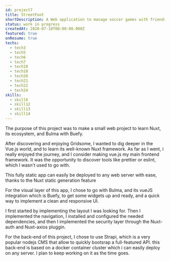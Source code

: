 ```yaml
---
id: project7
title: StreetFoot
shortDescription: A Web application to manage soccer games with friends build with Nuxt and Bulma
status: work in progress
createdAt: 2020-07-10T00:00:00.000Z
featured: true
onResume: true
techs:
  - tech3
  - tech5
  - tech6
  - tech7
  - tech10
  - tech18
  - tech20
  - tech21
  - tech22
  - tech24
skills:
  - skill6
  - skill12
  - skill13
  - skill14
---
```

The purpose of this project was to make a small web project to learn Nuxt, its ecosystem, and Bulma with Buefy.

After discovering and enjoying Gridsome, I wanted to dig deeper in the Vue.js world, and to learn its well-known Nuxt framework.
As far as I went, i really enjoyed the journey, and I consider making vue.js my main frontend framework.
It was the opportunity to discover tools like prettier or eslint, which I wasn't used to go with.

This fully static app can easily be deployed to any web server with ease, thanks to the Nuxt static generation feature

For the visual layer of this app, I chose to go with Bulma, and its vueJS integration which is Buefy, to get some widgets up and ready,
and a quick way to implement a clean and responsive UI.

I first started by implementing the layout I was looking for. Then I implemented the navigation, I installed and configured the needed dependencies, and then I implemented the security layer through the Nuxt-auth and Nuxt-axios pluggin.

For the back-end of this project, I chose to use Strapi, which is a very popular nodejs CMS that allow to quickly bootsrap a full-featured API.
this back-end is based on a docker container cluster which i can easily deploy on any server. 
I plan to keep working on it as the time goes.